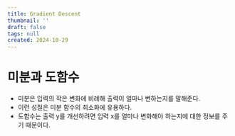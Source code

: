 ```yaml
---
title: Gradient Descent
thumbnail: ''
draft: false
tags: null
created: 2024-10-29
---
```


# 미분과 도함수

* 미분은 입력의 작은 변화에 비례해 출력이 얼마나 변하는지를 말해준다.
* 이런 성질은 미분 함수의 최소화에 유용하다.
* 도함수는 출력 y를 개선하려면 입력 x를 얼마나 변화해야 하는지에 대한 정보를 주기 때문이다.

# 
